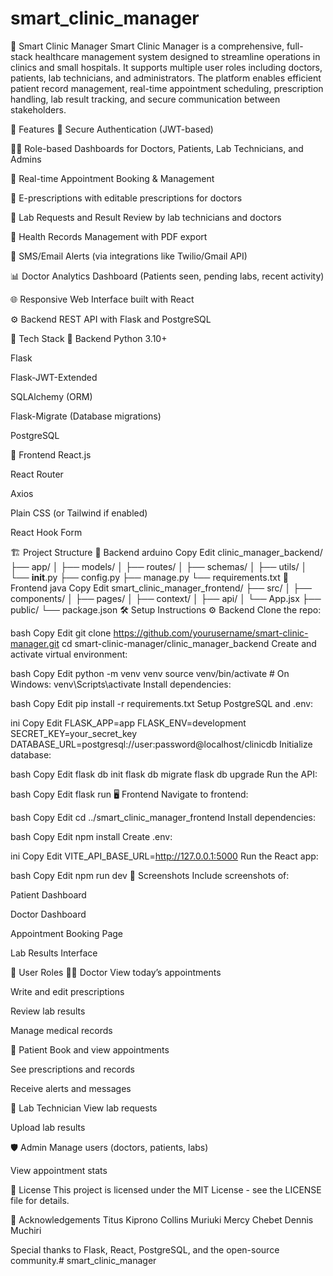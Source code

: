 # smart_clinic_manager
🏥 Smart Clinic Manager
Smart Clinic Manager is a comprehensive, full-stack healthcare management system designed to streamline operations in clinics and small hospitals. It supports multiple user roles including doctors, patients, lab technicians, and administrators. The platform enables efficient patient record management, real-time appointment scheduling, prescription handling, lab result tracking, and secure communication between stakeholders.

🚀 Features
🔐 Secure Authentication (JWT-based)

👩‍⚕️ Role-based Dashboards for Doctors, Patients, Lab Technicians, and Admins

📅 Real-time Appointment Booking & Management

💊 E-prescriptions with editable prescriptions for doctors

🧪 Lab Requests and Result Review by lab technicians and doctors

📁 Health Records Management with PDF export

📲 SMS/Email Alerts (via integrations like Twilio/Gmail API)

📊 Doctor Analytics Dashboard (Patients seen, pending labs, recent activity)

🌐 Responsive Web Interface built with React

⚙️ Backend REST API with Flask and PostgreSQL

🧰 Tech Stack
🔧 Backend
Python 3.10+

Flask

Flask-JWT-Extended

SQLAlchemy (ORM)

Flask-Migrate (Database migrations)

PostgreSQL

🎨 Frontend
React.js

React Router

Axios

Plain CSS (or Tailwind if enabled)

React Hook Form

🏗️ Project Structure
📂 Backend
arduino
Copy
Edit
clinic_manager_backend/
├── app/
│   ├── models/
│   ├── routes/
│   ├── schemas/
│   ├── utils/
│   └── __init__.py
├── config.py
├── manage.py
└── requirements.txt
📂 Frontend
java
Copy
Edit
smart_clinic_manager_frontend/
├── src/
│   ├── components/
│   ├── pages/
│   ├── context/
│   ├── api/
│   └── App.jsx
├── public/
└── package.json
🛠️ Setup Instructions
⚙️ Backend
Clone the repo:

bash
Copy
Edit
git clone https://github.com/yourusername/smart-clinic-manager.git
cd smart-clinic-manager/clinic_manager_backend
Create and activate virtual environment:

bash
Copy
Edit
python -m venv venv
source venv/bin/activate  # On Windows: venv\Scripts\activate
Install dependencies:

bash
Copy
Edit
pip install -r requirements.txt
Setup PostgreSQL and .env:

ini
Copy
Edit
FLASK_APP=app
FLASK_ENV=development
SECRET_KEY=your_secret_key
DATABASE_URL=postgresql://user:password@localhost/clinicdb
Initialize database:

bash
Copy
Edit
flask db init
flask db migrate
flask db upgrade
Run the API:

bash
Copy
Edit
flask run
🖥️ Frontend
Navigate to frontend:

bash
Copy
Edit
cd ../smart_clinic_manager_frontend
Install dependencies:

bash
Copy
Edit
npm install
Create .env:

ini
Copy
Edit
VITE_API_BASE_URL=http://127.0.0.1:5000
Run the React app:

bash
Copy
Edit
npm run dev
📸 Screenshots
Include screenshots of:

Patient Dashboard

Doctor Dashboard

Appointment Booking Page

Lab Results Interface

👥 User Roles
👨‍⚕️ Doctor
View today’s appointments

Write and edit prescriptions

Review lab results

Manage medical records

👤 Patient
Book and view appointments

See prescriptions and records

Receive alerts and messages

🧪 Lab Technician
View lab requests

Upload lab results

🛡️ Admin
Manage users (doctors, patients, labs)

View appointment stats

📄 License
This project is licensed under the MIT License - see the LICENSE file for details.

🙌 Acknowledgements
Titus Kiprono
Collins Muriuki
Mercy Chebet
Dennis Muchiri

Special thanks to Flask, React, PostgreSQL, and the open-source community.# smart_clinic_manager   